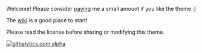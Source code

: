 Welcome! Please consider [paying](http://andreaslarsen.dk/untitled/#paypal) me a small amount if you like the theme :)

The [wiki](https://github.com/andreaslarsen/parentheme/wiki) is a good place to start!

Please read the license before sharing or modifying this theme.

[![githalytics.com alpha](https://cruel-carlota.pagodabox.com/f52285414e421ef577afc553295df89a "githalytics.com")](http://githalytics.com/andreaslarsen/parentheme)
